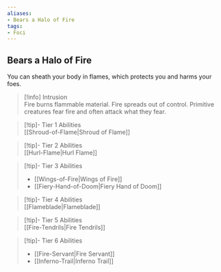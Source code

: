 ```yaml
---
aliases:
- Bears a Halo of Fire
tags:
- Foci
---
```


  
## Bears a Halo of Fire  
You can sheath your body in flames, which protects you and harms your foes.  
 >[!info] Intrusion  
>Fire burns flammable material. Fire spreads out of control. Primitive creatures fear fire and often attack what they fear.   

>[!tip]- Tier 1 Abilities  
>[[Shroud-of-Flame|Shroud of Flame]]  

>[!tip]- Tier 2 Abilities  
>[[Hurl-Flame|Hurl Flame]]  

>[!tip]- Tier 3 Abilities  
>- [[Wings-of-Fire|Wings of Fire]]  
>- [[Fiery-Hand-of-Doom|Fiery Hand of Doom]]  

>[!tip]- Tier 4 Abilities  
>[[Flameblade|Flameblade]]  

>[!tip]- Tier 5 Abilities  
>[[Fire-Tendrils|Fire Tendrils]]  

>[!tip]- Tier 6 Abilities  
>- [[Fire-Servant|Fire Servant]]  
>- [[Inferno-Trail|Inferno Trail]]